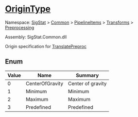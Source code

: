 # [OriginType](./OriginType.md)
Namespace: [SigStat]() > [Common](./../../../README.md) > [PipelineItems]() > [Transforms]() > [Preprocessing](./README.md)

Assembly: SigStat.Common.dll


Origin specification for [TranslatePreproc](https://github.com/hargitomi97/sigstat/blob/master/docs/md/SigStat/Common/PipelineItems/Transforms/Preprocessing/TranslatePreproc.md)

##	Enum

| Value | Name | Summary | 
| --- | --- | --- | 
| 0<!--aaaaaaaaaaaaaaaaaaaaaaaaaaaaaaaaaaaaaaaaaaaaaaaaaaaaaaaaaaa-->| CenterOfGravity| Center of gravity<!--aaaaaaaaaaaaaaaaaaaaaaaaaaaaaaaaaaaaaaaaaaaaaaaaaaaaaaaaaaa-->| <br>
| 1<!--aaaaaaaaaaaaaaaaaaaaaaaaaaaaaaaaaaaaaaaaaaaaaaaaaaaaaaaaaaa-->| Minimum| Minimum<!--aaaaaaaaaaaaaaaaaaaaaaaaaaaaaaaaaaaaaaaaaaaaaaaaaaaaaaaaaaa-->| <br>
| 2<!--aaaaaaaaaaaaaaaaaaaaaaaaaaaaaaaaaaaaaaaaaaaaaaaaaaaaaaaaaaa-->| Maximum| Maximum<!--aaaaaaaaaaaaaaaaaaaaaaaaaaaaaaaaaaaaaaaaaaaaaaaaaaaaaaaaaaa-->| <br>
| 3<!--aaaaaaaaaaaaaaaaaaaaaaaaaaaaaaaaaaaaaaaaaaaaaaaaaaaaaaaaaaa-->| Predefined| Predefined<!--aaaaaaaaaaaaaaaaaaaaaaaaaaaaaaaaaaaaaaaaaaaaaaaaaaaaaaaaaaa-->| <br>


